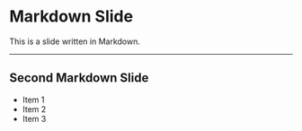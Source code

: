 # Markdown Slide

This is a slide written in Markdown.

---

## Second Markdown Slide

- Item 1
- Item 2
- Item 3
